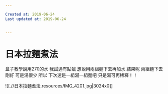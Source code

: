 ```yaml
---

Created at: 2019-06-24
Last updated at: 2019-06-24


---
```


# 日本拉麵煮法


盒子教學說用270的水
我試過有點鹹
想說用兩組麵下去再加水
結果呢
兩組麵下去剛好
可是湯很少
所以
下次還是一組湯一組麵吧
只是湯可再稀釋！！

![[.//日本拉麵煮法.resources/IMG_4201.jpg\|3024x0]]

